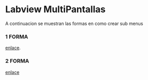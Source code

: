    
# Labview MultiPantallas

A continuacion se muestran las formas en como crear sub menus

### 1 FORMA
[enlace](https://www.youtube.com/watch?v=MIrYm2Uj_c0&list=PLMo5m8XmqO76xSlG50XOUQa_vDzZmlE6O&index=1).

### 2 FORMA 

[enlace](https://www.youtube.com/watch?v=xdKeWypjjzw)
